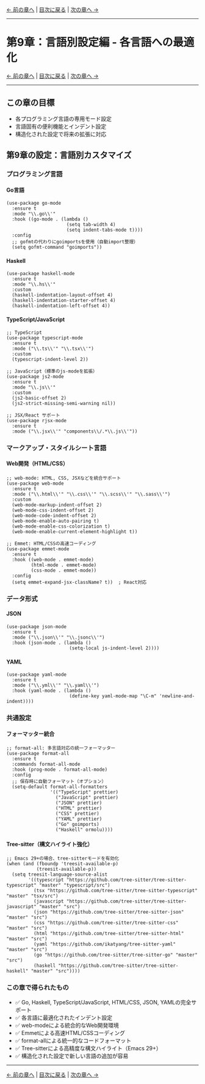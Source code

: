 [← 前の章へ](09_ui.md) | [目次に戻る](00_introduction.md) | [次の章へ →](11_performance.md)

---

# 第9章：言語別設定編 - 各言語への最適化

[← 前の章へ](09_ui.md) | [目次に戻る](00_introduction.md) | [次の章へ →](11_performance.md)

---

## この章の目標
- 各プログラミング言語の専用モード設定
- 言語固有の便利機能とインデント設定
- 構造化された設定で将来の拡張に対応

## 第9章の設定：言語別カスタマイズ

### プログラミング言語

#### Go言語
```emacs-lisp
(use-package go-mode
  :ensure t
  :mode "\\.go\\'"
  :hook ((go-mode . (lambda ()
                      (setq tab-width 4)
                      (setq indent-tabs-mode t))))
  :config
  ;; gofmtの代わりにgoimportsを使用（自動import整理）
  (setq gofmt-command "goimports"))
```

#### Haskell
```emacs-lisp
(use-package haskell-mode
  :ensure t
  :mode "\\.hs\\'"
  :custom
  (haskell-indentation-layout-offset 4)
  (haskell-indentation-starter-offset 4)
  (haskell-indentation-left-offset 4))
```

#### TypeScript/JavaScript
```emacs-lisp
;; TypeScript
(use-package typescript-mode
  :ensure t
  :mode ("\\.ts\\'" "\\.tsx\\'")
  :custom
  (typescript-indent-level 2))

;; JavaScript（標準のjs-modeを拡張）
(use-package js2-mode
  :ensure t
  :mode "\\.js\\'"
  :custom
  (js2-basic-offset 2)
  (js2-strict-missing-semi-warning nil))

;; JSX/React サポート
(use-package rjsx-mode
  :ensure t
  :mode ("\\.jsx\\'" "components\\/.*\\.js\\'"))
```

### マークアップ・スタイルシート言語

#### Web開発（HTML/CSS）
```emacs-lisp
;; web-mode: HTML, CSS, JSXなどを統合サポート
(use-package web-mode
  :ensure t
  :mode ("\\.html\\'" "\\.css\\'" "\\.scss\\'" "\\.sass\\'")
  :custom
  (web-mode-markup-indent-offset 2)
  (web-mode-css-indent-offset 2)
  (web-mode-code-indent-offset 2)
  (web-mode-enable-auto-pairing t)
  (web-mode-enable-css-colorization t)
  (web-mode-enable-current-element-highlight t))

;; Emmet: HTML/CSSの高速コーディング
(use-package emmet-mode
  :ensure t
  :hook ((web-mode . emmet-mode)
         (html-mode . emmet-mode)
         (css-mode . emmet-mode))
  :config
  (setq emmet-expand-jsx-className? t))  ; React対応
```

### データ形式

#### JSON
```emacs-lisp
(use-package json-mode
  :ensure t
  :mode ("\\.json\\'" "\\.jsonc\\'")
  :hook (json-mode . (lambda ()
                       (setq-local js-indent-level 2))))
```

#### YAML
```emacs-lisp
(use-package yaml-mode
  :ensure t
  :mode ("\\.yml\\'" "\\.yaml\\'")
  :hook (yaml-mode . (lambda ()
                       (define-key yaml-mode-map "\C-m" 'newline-and-indent))))
```

### 共通設定

#### フォーマッター統合
```emacs-lisp
;; format-all: 多言語対応の統一フォーマッター
(use-package format-all
  :ensure t
  :commands format-all-mode
  :hook (prog-mode . format-all-mode)
  :config
  ;; 保存時に自動フォーマット（オプション）
  (setq-default format-all-formatters
                '(("TypeScript" prettier)
                  ("JavaScript" prettier)
                  ("JSON" prettier)
                  ("HTML" prettier)
                  ("CSS" prettier)
                  ("YAML" prettier)
                  ("Go" goimports)
                  ("Haskell" ormolu))))
```

#### Tree-sitter（構文ハイライト強化）
```emacs-lisp
;; Emacs 29+の場合、tree-sitterモードを有効化
(when (and (fboundp 'treesit-available-p)
           (treesit-available-p))
  (setq treesit-language-source-alist
        '((typescript "https://github.com/tree-sitter/tree-sitter-typescript" "master" "typescript/src")
          (tsx "https://github.com/tree-sitter/tree-sitter-typescript" "master" "tsx/src")
          (javascript "https://github.com/tree-sitter/tree-sitter-javascript" "master" "src")
          (json "https://github.com/tree-sitter/tree-sitter-json" "master" "src")
          (css "https://github.com/tree-sitter/tree-sitter-css" "master" "src")
          (html "https://github.com/tree-sitter/tree-sitter-html" "master" "src")
          (yaml "https://github.com/ikatyang/tree-sitter-yaml" "master" "src")
          (go "https://github.com/tree-sitter/tree-sitter-go" "master" "src")
          (haskell "https://github.com/tree-sitter/tree-sitter-haskell" "master" "src"))))
```

### この章で得られたもの
- ✅ Go, Haskell, TypeScript/JavaScript, HTML/CSS, JSON, YAMLの完全サポート
- ✅ 各言語に最適化されたインデント設定
- ✅ web-modeによる統合的なWeb開発環境
- ✅ Emmetによる高速HTML/CSSコーディング
- ✅ format-allによる統一的なコードフォーマット
- ✅ Tree-sitterによる高精度な構文ハイライト（Emacs 29+）
- ✅ 構造化された設定で新しい言語の追加が容易

---

[← 前の章へ](09_ui.md) | [目次に戻る](00_introduction.md) | [次の章へ →](11_performance.md)